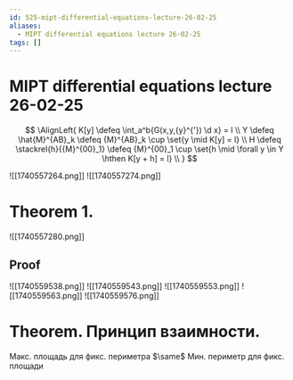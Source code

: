 ```yaml
---
id: 525-mipt-differential-equations-lecture-26-02-25
aliases:
  - MIPT differential equations lecture 26-02-25
tags: []
---
```


# MIPT differential equations lecture 26-02-25

$$
\AlignLeft{
K[y] \defeq \int_a^b{G(x,y,{y}^{'}) \d x} = l \\
Y \defeq \hat{M}^{AB}_k \defeq {M}^{AB}_k \cup \set{y \mid K[y] = l} \\
H \defeq \stackrel{h}{{M}^{00}_1} \defeq {M}^{00}_1 \cup \set{h \mid \forall y \in Y \hthen
K[y + h] = l} \\
}
$$

![[1740557264.png]]
![[1740557274.png]]

# Theorem 1.

![[1740557280.png]]

## Proof

![[1740559538.png]]
![[1740559543.png]]
![[1740559553.png]]
![[1740559563.png]]
![[1740559576.png]]

# Theorem. Принцип взаимности.
Макс. площадь для фикс. периметра
$\same$
Мин. периметр для фикс. площади
